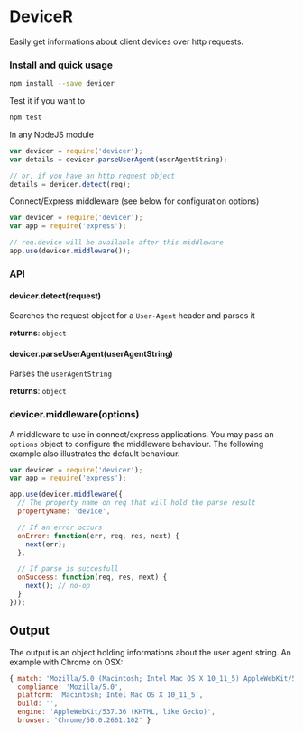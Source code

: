 # DeviceR

Easily get informations about client devices over http requests.

### Install and quick usage

```bash
npm install --save devicer
```

Test it if you want to
```bash
npm test
```

In any NodeJS module

```javascript
var devicer = require('devicer');
var details = devicer.parseUserAgent(userAgentString);

// or, if you have an http request object
details = devicer.detect(req);
```

Connect/Express middleware (see below for configuration options)
```javascript
var devicer = require('devicer');
var app = require('express');

// req.device will be available after this middleware
app.use(devicer.middleware());
```

### API

#### devicer.detect(request)
Searches the request object for a ```User-Agent``` header and parses it

**returns**: ```object```


#### devicer.parseUserAgent(userAgentString)
Parses the ```userAgentString```

**returns**: ```object```

### devicer.middleware(options)
A middleware to use in connect/express applications.
You may pass an ```options``` object to configure the middleware behaviour.
The following example also illustrates the default behaviour.
```javascript
var devicer = require('devicer');
var app = require('express');

app.use(devicer.middleware({
  // The property name on req that will hold the parse result
  propertyName: 'device',

  // If an error occurs
  onError: function(err, req, res, next) {
    next(err);
  },

  // If parse is succesfull
  onSuccess: function(req, res, next) {
    next(); // no-op
  }
}));
```

## Output
The output is an object holding informations about the user agent string. An example with Chrome on OSX:

```javascript
{ match: 'Mozilla/5.0 (Macintosh; Intel Mac OS X 10_11_5) AppleWebKit/537.36 (KHTML, like Gecko) Chrome/50.0.2661.102 Safari/537.36',
  compliance: 'Mozilla/5.0',
  platform: 'Macintosh; Intel Mac OS X 10_11_5',
  build: '',
  engine: 'AppleWebKit/537.36 (KHTML, like Gecko)',
  browser: 'Chrome/50.0.2661.102' }
```
